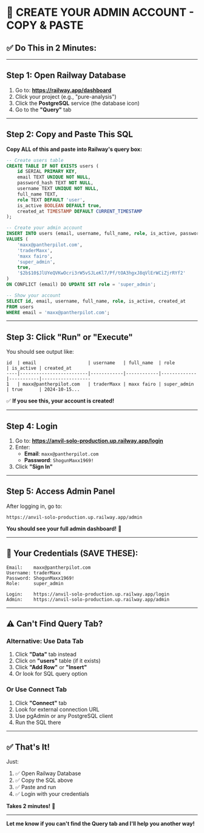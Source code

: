 # 🎯 CREATE YOUR ADMIN ACCOUNT - COPY & PASTE

## ✅ **Do This in 2 Minutes:**

---

## **Step 1: Open Railway Database**

1. Go to: **https://railway.app/dashboard**
2. Click your project (e.g., "pure-analysis")
3. Click the **PostgreSQL** service (the database icon)
4. Go to the **"Query"** tab

---

## **Step 2: Copy and Paste This SQL**

**Copy ALL of this and paste into Railway's query box:**

```sql
-- Create users table
CREATE TABLE IF NOT EXISTS users (
    id SERIAL PRIMARY KEY,
    email TEXT UNIQUE NOT NULL,
    password_hash TEXT NOT NULL,
    username TEXT UNIQUE NOT NULL,
    full_name TEXT,
    role TEXT DEFAULT 'user',
    is_active BOOLEAN DEFAULT true,
    created_at TIMESTAMP DEFAULT CURRENT_TIMESTAMP
);

-- Create your admin account
INSERT INTO users (email, username, full_name, role, is_active, password_hash)
VALUES (
    'maxx@pantherpilot.com',
    'traderMaxx',
    'maxx fairo',
    'super_admin',
    true,
    '$2b$10$JlUYeQVKwOcri3rW5vSJLeKl7/Pf/tOA3hgxJ8qVlErWCiZjrRYf2'
)
ON CONFLICT (email) DO UPDATE SET role = 'super_admin';

-- Show your account
SELECT id, email, username, full_name, role, is_active, created_at 
FROM users 
WHERE email = 'maxx@pantherpilot.com';
```

---

## **Step 3: Click "Run" or "Execute"**

You should see output like:

```
id  | email                   | username   | full_name  | role        | is_active | created_at
----|-------------------------|------------|------------|-------------|-----------|------------------
1   | maxx@pantherpilot.com   | traderMaxx | maxx fairo | super_admin | true      | 2024-10-15...
```

✅ **If you see this, your account is created!**

---

## **Step 4: Login**

1. Go to: **https://anvil-solo-production.up.railway.app/login**
2. Enter:
   - **Email**: `maxx@pantherpilot.com`
   - **Password**: `ShogunMaxx1969!`
3. Click **"Sign In"**

---

## **Step 5: Access Admin Panel**

After logging in, go to:
```
https://anvil-solo-production.up.railway.app/admin
```

**You should see your full admin dashboard!** 🎉

---

## 🔐 **Your Credentials (SAVE THESE):**

```
Email:    maxx@pantherpilot.com
Username: traderMaxx
Password: ShogunMaxx1969!
Role:     super_admin

Login:    https://anvil-solo-production.up.railway.app/login
Admin:    https://anvil-solo-production.up.railway.app/admin
```

---

## ⚠️ **Can't Find Query Tab?**

### **Alternative: Use Data Tab**

1. Click **"Data"** tab instead
2. Click on **"users"** table (if it exists)
3. Click **"Add Row"** or **"Insert"**
4. Or look for SQL query option

### **Or Use Connect Tab**

1. Click **"Connect"** tab
2. Look for external connection URL
3. Use pgAdmin or any PostgreSQL client
4. Run the SQL there

---

## ✅ **That's It!**

Just:
1. ✅ Open Railway Database
2. ✅ Copy the SQL above
3. ✅ Paste and run
4. ✅ Login with your credentials

**Takes 2 minutes!** 🚀

---

**Let me know if you can't find the Query tab and I'll help you another way!**


